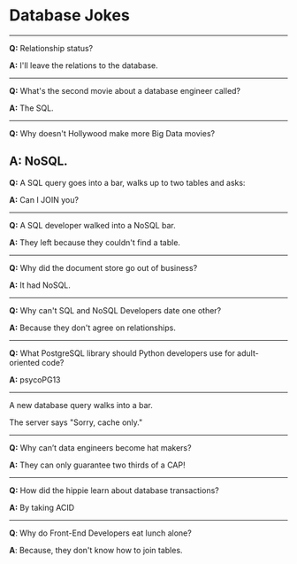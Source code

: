 # Database Jokes

---

**Q:** Relationship status?

**A:** I'll leave the relations to the database.

---

**Q:** What's the second movie about a database engineer called?

**A:** The SQL.

---

**Q:** Why doesn't Hollywood make more Big Data movies?

**A:** NoSQL.
---

**Q:** A SQL query goes into a bar, walks up to two tables and asks:

**A:** Can I JOIN you?

---

**Q:** A SQL developer walked into a NoSQL bar.

**A:** They left because they couldn't find a table.

---

**Q:** Why did the document store go out of business?

**A:** It had NoSQL.

---

**Q:** Why can't SQL and NoSQL Developers date one other?

**A:** Because they don't agree on relationships.

---

**Q:** What PostgreSQL library should Python developers use for adult-oriented code?

**A:** psycoPG13

---

A new database query walks into a bar.

The server says "Sorry, cache only."

---

**Q:** Why can’t data engineers become hat makers?

**A:** They can only guarantee two thirds of a CAP!

---

**Q:** How did the hippie learn about database transactions?

**A:** By taking ACID

---

**Q**: Why do Front-End Developers eat lunch alone?

**A**: Because, they don't know how to join tables. 
